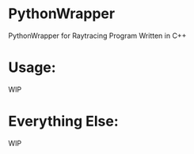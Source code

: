 # PythonWrapper

PythonWrapper for Raytracing Program Written in C++

# Usage:
WIP

# Everything Else:
WIP
